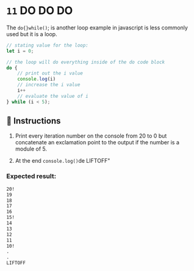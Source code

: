 # `11` DO DO DO

The `do{}while()`; is another loop example in javascript is less commonly used but it is a loop.

```js
// stating value for the loop:
let i = 0;

// the loop will do everything inside of the do code block
do {
    // print out the i value
    console.log(i)
    // increase the i value
    i++
    // evaluate the value of i
} while (i < 5);
```

## 📝 Instructions

1. Print every iteration number on the console from 20 to 0 but concatenate an exclamation point to the output if the number is a module of 5.

2. At the end `console.log()`de LIFTOFF"

### Expected result:

```md
20!
19
18
17
16
15!
14
13
12
11
10!
.
.
LIFTOFF
```